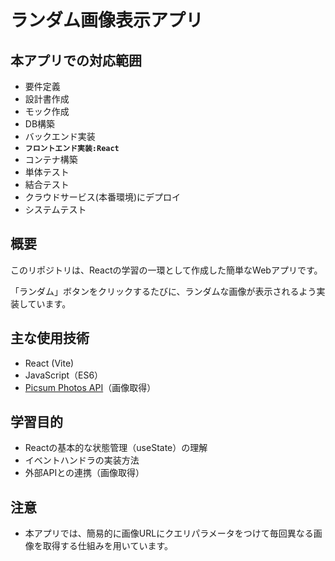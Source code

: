 # ランダム画像表示アプリ

## 本アプリでの対応範囲
- 要件定義
- 設計書作成
- モック作成
- DB構築
- バックエンド実装
- **`フロントエンド実装:React`**
- コンテナ構築
- 単体テスト
- 結合テスト
- クラウドサービス(本番環境)にデプロイ
- システムテスト

## 概要
このリポジトリは、Reactの学習の一環として作成した簡単なWebアプリです。

「ランダム」ボタンをクリックするたびに、ランダムな画像が表示されるよう実装しています。
## 主な使用技術
- React (Vite)
- JavaScript（ES6）
- [Picsum Photos API](https://picsum.photos/)（画像取得）
## 学習目的
- Reactの基本的な状態管理（useState）の理解
- イベントハンドラの実装方法
- 外部APIとの連携（画像取得）
## 注意
- 本アプリでは、簡易的に画像URLにクエリパラメータをつけて毎回異なる画像を取得する仕組みを用いています。